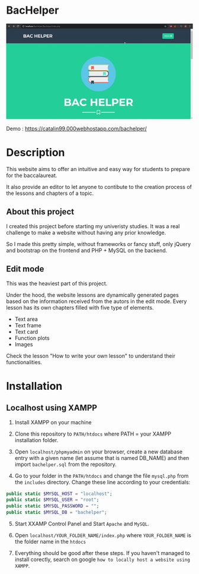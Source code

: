 
# BacHelper

![](./gitdemos/home.gif)

Demo :  <https://catalin99.000webhostapp.com/bachelper/>

# Description

This website aims to offer an intuitive and easy way for students to prepare for the baccalaureat.

It also provide an editor to let anyone to contibute to the creation process of the lessons and chapters of a topic.

## About this project

I created this project before starting my univeristy studies. It was a real challenge to make a website without having any prior knowledge.

So I made this pretty simple, without frameworks or fancy stuff, only jQuery and bootstrap on the frontend and PHP + MySQL on the backend.

## Edit mode

This was the heaviest part of this project.

Under the hood, the website lessons are dynamically generated pages based on the information received from the autors in the edit mode. Every lesson has its own chapters filled with five type of elements.

- Text area
- Text frame
- Text card
- Function plots
- Images

Check the lesson "How to write your own lesson" to understand their functionalities. 


# Installation

## Localhost using XAMPP

1. Install XAMPP on your machine

2. Clone this repository to `PATH/htdocs` where PATH = your XAMPP installation folder.

3. Open `localhost/phpmyadmin` on your browser, create a new database entry with a given name (let assume that is named DB_NAME) and then import `bachelper.sql` from the repository.

4. Go to your folder in the `PATH/htdocs` and change the file `mysql.php` from the `includes` directory. Change these line according to your credentials: 

```PHP
public static $MYSQL_HOST = "localhost";
public static $MYSQL_USER = "root";
public static $MYSQL_PASSWORD = "";
public static $MYSQL_DB = "bachelper";
```

5. Start XXAMP Control Panel and Start `Apache` and `MySQL`.

6. Open `localhost/YOUR_FOLDER_NAME/index.php` where `YOUR_FOLDER_NAME` is the folder name in the `htdocs`

7. Everything should be good after these steps. If you haven't managed to install corectly, search on google `how to locally host a website using XAMPP`.
